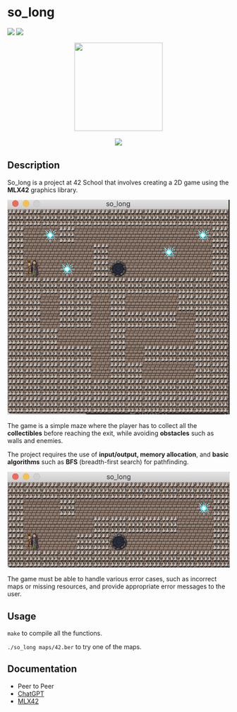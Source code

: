 # so_long

![](https://img.shields.io/badge/Language-C-blue)
![](https://img.shields.io/badge/School-42-black)

<p align=center>
  <img width="200" height="200" src="https://github.com/byaliego/42-project-badges/blob/main/badges/so_longe.png"/>
</p>
<p align="center">
 <img src="https://img.shields.io/badge/Puntuation-100%2F100-brightgreen">
</p>

## Description

So_long is a project at 42 School that involves creating a 2D game using the **MLX42** graphics library.

<p align="center">
 <img src="https://github.com/erigolon/so_long/blob/master/extra/Screen%20Shot%202023-05-12%20at%201.21.20%20PM.png">
</p>

The game is a simple maze where the player has to collect all the **collectibles** before reaching the exit, while avoiding **obstacles** such as walls and enemies.

The project requires the use of **input/output, memory allocation**, and **basic algorithms** such as **BFS** (breadth-first search) for pathfinding.

<p align="center">
 <img src="https://github.com/erigolon/so_long/blob/master/extra/Screen%20Shot%202023-05-12%20at%201.21.55%20PM.png">
</p>

The game must be able to handle various error cases, such as incorrect maps or missing resources, and provide appropriate error messages to the user.

## Usage

``make`` to compile all the functions.

``./so_long maps/42.ber`` to try one of the maps.

## Documentation

* Peer to Peer
* [ChatGPT](https://chat.openai.com/)
* [MLX42](https://github.com/codam-coding-college/MLX42)